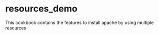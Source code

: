 # resources_demo

This cookbook contains the features to install apache by using multiple resources

